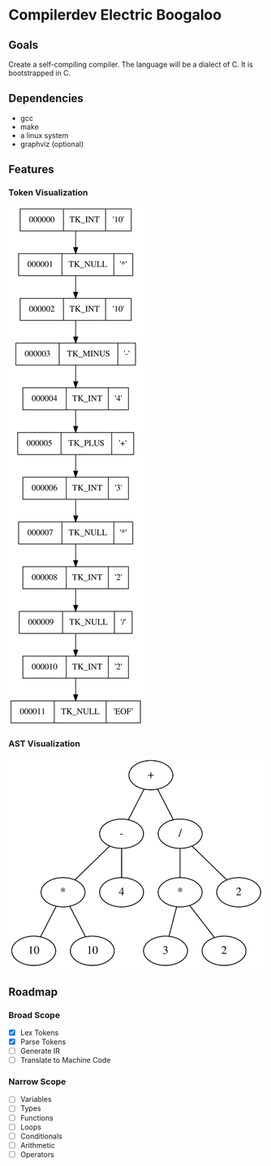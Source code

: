 # Compilerdev Electric Boogaloo

## Goals

Create a self-compiling compiler. The language will be a dialect of C. It is bootstrapped in C.

## Dependencies

- gcc
- make
- a linux system
- graphviz (optional)

## Features

### Token Visualization

![tokenviz](doc/assets/tk_ex02.svg)

### AST Visualization

![graphviz](doc/assets/nd_ex02.svg)

## Roadmap

### Broad Scope

- [X] Lex Tokens
- [X] Parse Tokens
- [ ] Generate IR
- [ ] Translate to Machine Code

### Narrow Scope

- [ ] Variables
- [ ] Types
- [ ] Functions
- [ ] Loops
- [ ] Conditionals
- [ ] Arithmetic
- [ ] Operators

